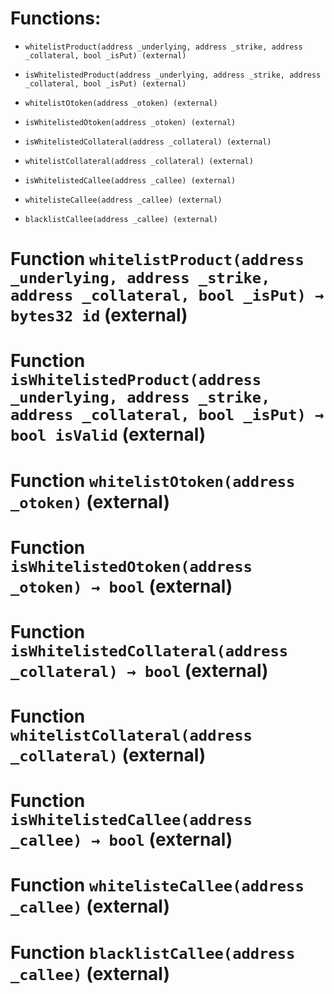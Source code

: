 # Functions:

- `whitelistProduct(address _underlying, address _strike, address _collateral, bool _isPut) (external)`

- `isWhitelistedProduct(address _underlying, address _strike, address _collateral, bool _isPut) (external)`

- `whitelistOtoken(address _otoken) (external)`

- `isWhitelistedOtoken(address _otoken) (external)`

- `isWhitelistedCollateral(address _collateral) (external)`

- `whitelistCollateral(address _collateral) (external)`

- `isWhitelistedCallee(address _callee) (external)`

- `whitelisteCallee(address _callee) (external)`

- `blacklistCallee(address _callee) (external)`

# Function `whitelistProduct(address _underlying, address _strike, address _collateral, bool _isPut) → bytes32 id` (external)

# Function `isWhitelistedProduct(address _underlying, address _strike, address _collateral, bool _isPut) → bool isValid` (external)

# Function `whitelistOtoken(address _otoken)` (external)

# Function `isWhitelistedOtoken(address _otoken) → bool` (external)

# Function `isWhitelistedCollateral(address _collateral) → bool` (external)

# Function `whitelistCollateral(address _collateral)` (external)

# Function `isWhitelistedCallee(address _callee) → bool` (external)

# Function `whitelisteCallee(address _callee)` (external)

# Function `blacklistCallee(address _callee)` (external)
